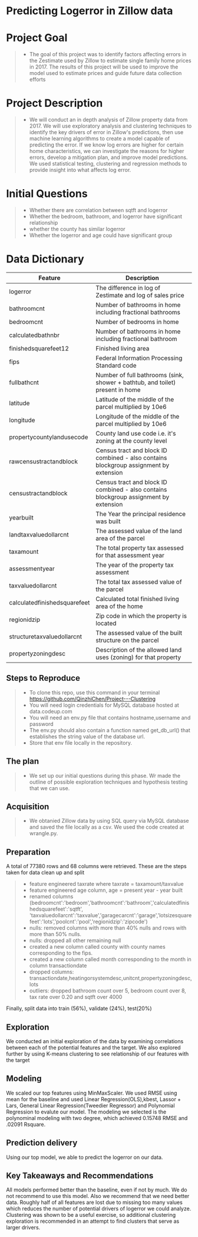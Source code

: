 # Predicting Logerror in Zillow data

# Project Goal
> - The goal of this project was to identify factors affecting errors in the Zestimate used by Zillow to estimate single family home prices in 2017. The results of this project will be used to improve the model used to estimate prices and guide future data collection efforts


# Project Description
> - We will conduct an in depth analysis of Zillow property data from 2017. We will use exploratory analysis and clustering techniques to identify the key drivers of error in Zillow's predictions, then use machine learning algorithms to create a model capable of predicting the error. If we know log errors are higher for certain home characteristics, we can investigate the reasons for higher errors, develop a mitigation plan, and improve model predictions. We used statistical testing, clustering and regression methods to provide insight into what affects log error.


# Initial Questions
> - Whether there are correlation between sqtft and logerror
> - Whether the bedroom, bathroom, and logerror have significant relationship
> - whether the county has similar logerror
> - Whether the logerror and age could have significant group


# Data Dictionary

|Feature                               |	Description                              
|--------------------------------------|-------------------------------------------------------|
|logerror|The difference in log of Zestimate and log of sales price|
|bathroomcnt| Number of bathrooms in home including fractional bathrooms|
 |bedroomcnt|Number of bedrooms in home |
 |calculatedbathnbr| Number of bathrooms in home including fractional bathroom|
 |finishedsquarefeet12|Finished living area|
 |fips| Federal Information Processing Standard code|
 |fullbathcnt| Number of full bathrooms (sink, shower + bathtub, and toilet) present in home|
|latitude| Latitude of the middle of the parcel multiplied by 10e6|
 |longitude| Longitude of the middle of the parcel multiplied by 10e6|
 |propertycountylandusecode| County land use code i.e. it's zoning at the county level|
 |rawcensustractandblock| Census tract and block ID combined - also contains blockgroup assignment by extension|
 |censustractandblock| Census tract and block ID combined - also contains blockgroup assignment by extension|
 |yearbuilt|The Year the principal residence was built |
 |landtaxvaluedollarcnt|The assessed value of the land area of the parcel
 |taxamount|The total property tax assessed for that assessment year|
 |assessmentyear|The year of the property tax assessment |
 taxvaluedollarcnt|The total tax assessed value of the parcel|
 |calculatedfinishedsquarefeet| Calculated total finished living area of the home |
 |regionidzip| Zip code in which the property is located|
 |structuretaxvaluedollarcnt|	The assessed value of the built structure on the parcel|
 |propertyzoningdesc| Description of the allowed land uses (zoning) for that property|
   
 








## Steps to Reproduce

> -  To clone this repo, use this command in your terminal https://github.com/QinzhiChen/Project---Clustering
> -  You will need login credentials for MySQL database hosted at data.codeup.com
> -  You will need an env.py file that contains hostname,username and password
> -  The env.py should also contain a function named get_db_url() that establishes the string value of the database url.
> -  Store that env file locally in the repository.


## The plan

> - We set up our initial questions during this phase. Wr made the outline of possible exploration techniques and hypothesis testing that we can use.

##  Acquisition

> - We obtanied Zillow data by using SQL query via MySQL database and saved the file locally as a csv. We used the code created at wrangle.py.

## Preparation

A total of 77380 rows and 68 columns were retrieved.
 These are the steps taken for data clean up and split
 > - feature engineered taxrate where taxrate = taxamount/taxvalue
 > - feature engineered age column, age = present year - year built
 > - renamed columns (bedroomcnt':'bedroom','bathroomcnt':'bathroom','calculatedfinishedsquarefeet':'sqtft', 'taxvaluedollarcnt':'taxvalue','garagecarcnt':'garage','lotsizesquarefeet':'lots','poolcnt':'pool','regionidzip':'zipcode')
 > - nulls: removed columns with more than 40% nulls and rows with more than 50% nulls.
 > - nulls: dropped all other remaining null
 > - created a new column called county with county names corresponding to the fips.
 >- created a new column called month corresponding to the month in column transactiondate
 > - dropped columns: transactiondate,heatingorsystemdesc,unitcnt,propertyzoningdesc,lots
 > - outliers: dropped bathroom count over 5, bedroom count over 8, tax rate over 0.20 and sqtft over 4000

  Finally, split data into train (56%), validate (24%), test(20%)

##  Exploration

 We conducted an initial exploration of the data by examining correlations between each of the potential features and the target. We also explored further by using K-means clustering to see relationship of our features with the target

##  Modeling

We scaled our top features using MinMaxScaler. We used RMSE using mean for the baseline and used Linear Regression(OLS),kbest, Lassor + Lars, General Linear Regression(Tweedier Regressor) and Polynomial Regression to evalute our model. The modeling we selected is the polynominal modeling with two degree, which achieved 0.15748 RMSE and .02091 Rsquare.

## Prediction delivery

Using our top model, we able to predict the logerror on our data.

## Key Takeaways and Recommendations

All models performed better than the baseline, even if not by much. We do not recommend to use this model. Also we recommend that we need better data. Roughly half of all features are lost due to missing too many values which reduces the number of potential drivers of logerror we could analyze. Clustering was shown to be a useful exercise, so additional clustering exploration is recommended in an attempt to find clusters that serve as larger drivers.








